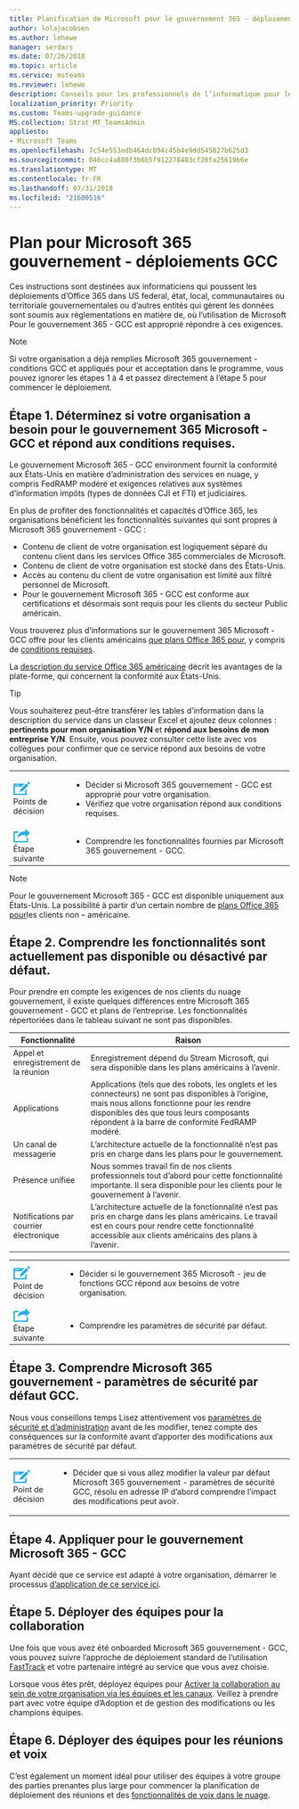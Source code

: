 ```yaml
---
title: Planification de Microsoft pour le gouvernement 365 - déploiements GCC - Microsoft Teams
author: lolajacobsen
ms.author: lehewe
manager: serdars
ms.date: 07/26/2018
ms.topic: article
ms.service: msteams
ms.reviewer: lehewe
description: Conseils pour les professionnels de l’informatique pour les déploiements de lecteur Office 365 dans les entités qui gèrent les données soumis à la réglementation américaine officielle
localization_priority: Priority
ms.custom: Teams-upgrade-guidance
MS.collection: Strat_MT_TeamsAdmin
appliesto:
- Microsoft Teams
ms.openlocfilehash: 7c54e553edb464dc094c45b4e9dd545827b625d3
ms.sourcegitcommit: 046cc4a880f3b6b5f912278483cf28fa25619b6e
ms.translationtype: MT
ms.contentlocale: fr-FR
ms.lasthandoff: 07/31/2018
ms.locfileid: "21600516"
---
```

# <a name="plan-for-microsoft-365-government---gcc-deployments"></a>Plan pour Microsoft 365 gouvernement - déploiements GCC

Ces instructions sont destinées aux informaticiens qui poussent les déploiements d’Office 365 dans US federal, état, local, communautaires ou territoriale gouvernementales ou d’autres entités qui gèrent les données sont soumis aux réglementations en matière de, où l’utilisation de Microsoft Pour le gouvernement 365 - GCC est approprié répondre à ces exigences.

> [!NOTE]
> Si votre organisation a déjà remplies Microsoft 365 gouvernement - conditions GCC et appliqués pour et acceptation dans le programme, vous pouvez ignorer les étapes 1 à 4 et passez directement à l’étape 5 pour commencer le déploiement. 

## <a name="step-1-determine-whether-your-organization-needs-microsoft-365-government---gcc-and-meets-eligibility-requirements"></a>Étape 1. Déterminez si votre organisation a besoin pour le gouvernement 365 Microsoft - GCC et répond aux conditions requises. 

Le gouvernement Microsoft 365 - GCC environment fournit la conformité aux États-Unis en matière d’administration des services en nuage, y compris FedRAMP modéré et exigences relatives aux systèmes d’information impôts (types de données CJI et FTI) et judiciaires.

En plus de profiter des fonctionnalités et capacités d’Office 365, les organisations bénéficient les fonctionnalités suivantes qui sont propres à Microsoft 365 gouvernement - GCC :

-   Contenu de client de votre organisation est logiquement séparé du contenu client dans les services Office 365 commerciales de Microsoft.
-   Contenu de client de votre organisation est stocké dans des États-Unis.
-   Accès au contenu du client de votre organisation est limité aux filtré personnel de Microsoft.
-   Pour le gouvernement Microsoft 365 - GCC est conforme aux certifications et désormais sont requis pour les clients du secteur Public américain.

Vous trouverez plus d’informations sur le gouvernement 365 Microsoft - GCC offre pour les clients américains [que plans Office 365 pour](https://products.office.com/en-us/government/compare-office-365-government-plans), y compris de [conditions requises](https://products.office.com/en-us/government/compare-office-365-government-plans#EligibilityRequirements).

La [description du service Office 365 américaine](https://technet.microsoft.com/en-us/library/mt774581.aspx) décrit les avantages de la plate-forme, qui concernent la conformité aux États-Unis.

> [!Tip]
> Vous souhaiterez peut-être transférer les tables d’information dans la description du service dans un classeur Excel et ajoutez deux colonnes : **pertinents pour mon organisation Y/N** et **répond aux besoins de mon entreprise Y/N**. Ensuite, vous pouvez consulter cette liste avec vos collègues pour confirmer que ce service répond aux besoins de votre organisation.


|    |     |
|-----------|------------|
| ![](media/audio_conferencing_image7.png) <br/>Points de décision|<ul><li>Décider si Microsoft 365 gouvernement - GCC est approprié pour votre organisation.</li><li>Vérifiez que votre organisation répond aux conditions requises.</li></ul> |
| ![](media/audio_conferencing_image9.png)<br/>Étape suivante|<ul><li>Comprendre les fonctionnalités fournies par Microsoft 365 gouvernement - GCC.</li></ul>|

> [!Note]
> Pour le gouvernement Microsoft 365 - GCC est disponible uniquement aux États-Unis. La possibilité à partir d’un certain nombre de [plans Office 365 pour](https://products.office.com/en/government/compare-office-365-government-plans)les clients non – américaine.

## <a name="step-2-understand-which-capabilities-are-currently-unavailable-or-disabled-by-default"></a>Étape 2. Comprendre les fonctionnalités sont actuellement pas disponible ou désactivé par défaut. 

Pour prendre en compte les exigences de nos clients du nuage gouvernement, il existe quelques différences entre Microsoft 365 gouvernement - GCC et plans de l’entreprise. Les fonctionnalités répertoriées dans le tableau suivant ne sont pas disponibles.

| Fonctionnalité                     | Raison            |
|-----------------------------|-------------------|
| Appel et enregistrement de la réunion  | Enregistrement dépend du Stream Microsoft, qui sera disponible dans les plans américains à l’avenir. |
| Applications       | Applications (tels que des robots, les onglets et les connecteurs) ne sont pas disponibles à l’origine, mais nous allons fonctionne pour les rendre disponibles dès que tous leurs composants répondent à la barre de conformité FedRAMP modéré. |
| Un canal de messagerie             | L’architecture actuelle de la fonctionnalité n’est pas pris en charge dans les plans pour le gouvernement. |
| Présence unifiée            | Nous sommes travail fin de nos clients professionnels tout d’abord pour cette fonctionnalité importante. Il sera disponible pour les clients pour le gouvernement à l’avenir. |
| Notifications par courrier électronique         | L’architecture actuelle de la fonctionnalité n’est pas pris en charge dans les plans américains. Le travail est en cours pour rendre cette fonctionnalité accessible aux clients américains des plans à l’avenir. |


|    |     |
|-----------|------------|
| ![](media/audio_conferencing_image7.png) <br/>Point de décision|<ul><li>Décider si le gouvernement 365 Microsoft - jeu de fonctions GCC répond aux besoins de votre organisation.</li></ul> |
| ![](media/audio_conferencing_image9.png)<br/>Étape suivante|<ul><li>Comprendre les paramètres de sécurité par défaut.</li></ul>|

## <a name="step-3-understand-microsoft-365-government---gcc-default-security-settings"></a>Étape 3. Comprendre Microsoft 365 gouvernement - paramètres de sécurité par défaut GCC.

Nous vous conseillons temps Lisez attentivement vos [paramètres de sécurité et d’administration](enable-features-office-365.md) avant de les modifier, tenez compte des conséquences sur la conformité avant d’apporter des modifications aux paramètres de sécurité par défaut.

|    |     |
|-----------|------------|
| ![](media/audio_conferencing_image7.png) <br/>Point de décision|<ul><li>Décider que si vous allez modifier la valeur par défaut Microsoft 365 gouvernement - paramètres de sécurité GCC, résolu en adresse IP d’abord comprendre l’impact des modifications peut avoir.</li></ul> |

## <a name="step-4-apply-for-microsoft-365-government---gcc"></a>Étape 4. Appliquer pour le gouvernement Microsoft 365 - GCC

Ayant décidé que ce service est adapté à votre organisation, démarrer le processus [d’application de ce service ici](https://products.office.com/en-us/government/eligibility-validation).

## <a name="step-5-deploy-teams-for-collaboration"></a>Étape 5. Déployer des équipes pour la collaboration

Une fois que vous avez été onboarded Microsoft 365 gouvernement - GCC, vous pouvez suivre l’approche de déploiement standard de l’utilisation [FastTrack](https://fasttrack.microsoft.com/fasttrack-faq) et votre partenaire intégré au service que vous avez choisie.

Lorsque vous êtes prêt, déployez équipes pour [Activer la collaboration au sein de votre organisation via les équipes et les canaux](teams-overview.md). Veillez à prendre part avec votre équipe d’Adoption et de gestion des modifications ou les champions équipes.

## <a name="step-6-deploy-teams-for-meetings-and-voice"></a>Étape 6. Déployer des équipes pour les réunions et voix

C’est également un moment idéal pour utiliser des équipes à votre groupe des parties prenantes plus large pour commencer la planification de déploiement des réunions et des [fonctionnalités de voix dans le nuage](cloud-voice-deployment.md).

